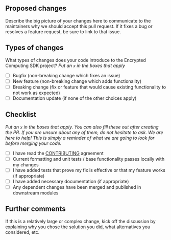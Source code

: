 ## Proposed changes

Describe the big picture of your changes here to communicate to the maintainers
why we should accept this pull request. If it fixes a bug or resolves a feature
request, be sure to link to that issue.

## Types of changes

What types of changes does your code introduce to the Encrypted Computing SDK project?
_Put an `x` in the boxes that apply_

- [ ] Bugfix (non-breaking change which fixes an issue)
- [ ] New feature (non-breaking change which adds functionality)
- [ ] Breaking change (fix or feature that would cause existing functionality to not work as expected)
- [ ] Documentation update (if none of the other choices apply)

## Checklist

_Put an `x` in the boxes that apply. You can also fill these out after creating
the PR. If you are unsure about any of them, do not hesitate to ask. We are
here to help! This is simply a reminder of what we are going to look for before
merging your code._

- [ ] I have read the [CONTRIBUTING](https://github.com/IntelLabs/hexl/blob/development/CONTRIBUTING.md) agreement
- [ ] Current formatting and unit tests / base functionality passes locally with my changes
- [ ] I have added tests that prove my fix is effective or that my feature works (if appropriate)
- [ ] I have added necessary documentation (if appropriate)
- [ ] Any dependent changes have been merged and published in downstream modules

## Further comments

If this is a relatively large or complex change, kick off the discussion by
explaining why you chose the solution you did, what alternatives you
considered, etc.

